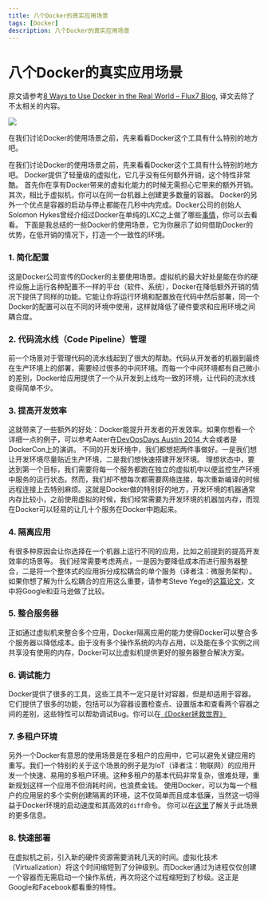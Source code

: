 ```yaml
---
title: 八个Docker的真实应用场景
tags: [Docker]
description: 八个Docker的真实应用场景
---
```




# 八个Docker的真实应用场景

原文请参考[8 Ways to Use Docker in the Real World – Flux7 Blog](https://www.flux7.com/blog/8-ways-to-use-docker-in-the-real-world-flux7-blog/), 译文去除了不太相关的内容。

![](https://rillhudev.coding.net/p/blogres/d/blogres/git/raw/master/20140828-1.png)

在我们讨论Docker的使用场景之前，先来看看Docker这个工具有什么特别的地方吧。

在我们讨论Docker的使用场景之前，先来看看Docker这个工具有什么特别的地方吧。
Docker提供了轻量级的虚拟化，它几乎没有任何额外开销，这个特性非常酷。
首先你在享有Docker带来的虚拟化能力的时候无需担心它带来的额外开销。其次，相比于虚拟机，你可以在同一台机器上创建更多数量的容器。
Docker的另外一个优点是容器的启动与停止都能在几秒中内完成。Docker公司的创始人 Solomon Hykes曾经介绍过Docker在单纯的LXC之上做了哪些[事情](http://stackoverflow.com/questions/17989306/what-does-docker-add-to-just-plain-lxc)，你可以去看看。
下面是我总结的一些Docker的使用场景，它为你展示了如何借助Docker的优势，在低开销的情况下，打造一个一致性的环境。

### 1. 简化配置

这是Docker公司宣传的Docker的主要使用场景。虚拟机的最大好处是能在你的硬件设施上运行各种配置不一样的平台（软件、系统），Docker在降低额外开销的情况下提供了同样的功能。它能让你将运行环境和配置放在代码中然后部署，同一个Docker的配置可以在不同的环境中使用，这样就降低了硬件要求和应用环境之间耦合度。

### 2. 代码流水线（Code Pipeline）管理

前一个场景对于管理代码的流水线起到了很大的帮助。代码从开发者的机器到最终在生产环境上的部署，需要经过很多的中间环境。而每一个中间环境都有自己微小的差别，Docker给应用提供了一个从开发到上线均一致的环境，让代码的流水线变得简单不少。

### 3. 提高开发效率

这就带来了一些额外的好处：Docker能提升开发者的开发效率。如果你想看一个详细一点的例子，可以参考Aater在[DevOpsDays Austin 2014 ](http://www.slideshare.net/Flux7Labs/using-docker-to-improve-web-developer-productivity-dev-opsdays-austin-may-5) 大会或者是DockerCon上的演讲。
不同的开发环境中，我们都想把两件事做好。一是我们想让开发环境尽量贴近生产环境，二是我们想快速搭建开发环境。
理想状态中，要达到第一个目标，我们需要将每一个服务都跑在独立的虚拟机中以便监控生产环境中服务的运行状态。然而，我们却不想每次都需要网络连接，每次重新编译的时候远程连接上去特别麻烦。这就是Docker做的特别好的地方，开发环境的机器通常内存比较小，之前使用虚拟的时候，我们经常需要为开发环境的机器加内存，而现在Docker可以轻易的让几十个服务在Docker中跑起来。

### 4. 隔离应用

有很多种原因会让你选择在一个机器上运行不同的应用，比如之前提到的提高开发效率的场景等。
我们经常需要考虑两点，一是因为要降低成本而进行服务器整合，二是将一个整体式的应用拆分成松耦合的单个服务（译者注：微服务架构）。如果你想了解为什么松耦合的应用这么重要，请参考Steve Yege的[这篇论文](https://plus.google.com/+RipRowan/posts/eVeouesvaVX)，文中将Google和亚马逊做了比较。

### 5. 整合服务器

正如通过虚拟机来整合多个应用，Docker隔离应用的能力使得Docker可以整合多个服务器以降低成本。由于没有多个操作系统的内存占用，以及能在多个实例之间共享没有使用的内存，Docker可以比虚拟机提供更好的服务器整合解决方案。

### 6. 调试能力

Docker提供了很多的工具，这些工具不一定只是针对容器，但是却适用于容器。它们提供了很多的功能，包括可以为容器设置检查点、设置版本和查看两个容器之间的差别，这些特性可以帮助调试Bug。你可以在[《Docker拯救世界》](http://flux7.com/blogs/docker/docker-saves-the-day-at-flux7/)

### 7. 多租户环境

另外一个Docker有意思的使用场景是在多租户的应用中，它可以避免关键应用的重写。我们一个特别的关于这个场景的例子是为IoT（译者注：物联网）的应用开发一个快速、易用的多租户环境。这种多租户的基本代码非常复杂，很难处理，重新规划这样一个应用不但消耗时间，也浪费金钱。
使用Docker，可以为每一个租户的应用层的多个实例创建隔离的环境，这不仅简单而且成本低廉，当然这一切得益于Docker环境的启动速度和其高效的`diff`命令。
你可以在[这里](http://flux7.com/blogs/docker/using-docker-for-quick-and-easy-multi-tenancy/)了解关于此场景的更多信息。

### 8. 快速部署

在虚拟机之前，引入新的硬件资源需要消耗几天的时间。虚拟化技术（Virtualization）将这个时间缩短到了分钟级别。而Docker通过为进程仅仅创建一个容器而无需启动一个操作系统，再次将这个过程缩短到了秒级。这正是Google和Facebook都看重的特性。